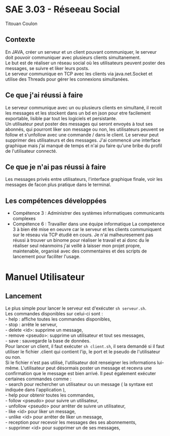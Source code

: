 # SAE 3.03 - Réseeau Social
Titouan Coulon

## Contexte

En JAVA, créer un serveur et un client pouvant communiquer, le serveur doit pouvoir communiquer avec plusieurs clients simultanement.  
Le but est de réaliser un réseau social où les utilisateurs peuvent poster des messages, se suivre et liker leurs posts.  
Le serveur communique en TCP avec les clients via java.net.Socket et utilise des Threads pour gérer les connexions simultanées.

## Ce que j'ai réussi à faire
Le serveur communique avec un ou plusieurs clients en simultané, il recoit les messages et les stockent dans un bd en json pour etre facilement exportable, lisible par tout les logiciels et persistante.  
Un utilisateur peut poster des messages qui seront envoyés à tout ses abonnés, qui pourront liker son message ou non, les utilisateurs peuvent se follow et s'unfollow avec une commande / dans le client.
Le serveur peut supprimer des utilisateurs et des messages. J'ai commencé une interface graphique mais j'ai manqué de temps et n'ai pu faire qu'une bribe du profil de l'utilisateur connecté.

## Ce que je n'ai pas réussi à faire
Les messages privés entre utilisateurs, l'interface graphique finale, voir les messages de facon plus pratique dans le terminal.

## Les compétences développées 
- Compétence 3 : Administrer des systèmes informatiques communicants complexes
- Compétence 6 : Travailler dans une équipe informatique
La competence 3 à bien été mise en oeuvre car le serveur et les clients communiquent sur le réseau via TCP étudié en cours.
Je n'ai malheuresement pas réussi à trouver un binome pour réaliser le travail et ai donc du le réaliser seul néanmoins j'ai veillé à laisser mon projet propre, maintenable, organisé avec des commentaires et des scripts de lancement pour faciliter l'usage.

# Manuel Utilisateur

## Lancement 
Le plus simple pour lancer le serveur est d'exécuter `sh serveur.sh`.  
Les commandes disponibles sur celui-ci sont :  
    - help : affiche toutes les commandes disponibles,  
    - stop : arrête le serveur,  
    - delete \<id\>: supprime un message,  
    - remove \<pseudo\>: supprime un utilisateur et tout ses messages,  
    - save : sauvegarde la base de données.  
Pour lancer un client, il faut exécuter `sh client.sh`, il sera demandé si il faut utiliser le fichier .client qui contient l'ip, le port et le pseudo de l'utilisateur ou non.  
Si le fichier n'est pas utilisé, l'utilisateur doit renseigner les informations lui-même. L'utilisateur peut désormais poster un message et recevra une confirmation que le message est bien arrivé.
Il peut également exécuter certaines commandes comme :   
    - search pour rechercher un utilisateur ou un message ( la syntaxe est indiquée dans l'application ),   
    - help pour obtenir toutes les commandes,   
    - follow \<pseudo\> pour suivre un utilisateur,  
    - unfollow \<pseudo\> pour arrêter de suivre un utilisateur,  
    - like \<id\> pour liker un message,  
    - unlike \<id\> pour arrêter de liker un message,  
    - reception pour recevoir les messages des ses abonnements,  
    - supprimer \<id\> pour supprimer un de ses messages,  